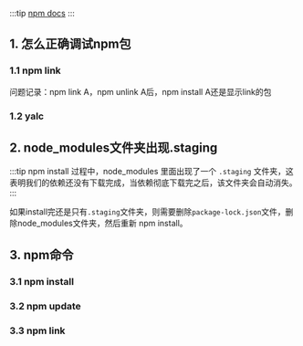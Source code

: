:::tip
[npm docs](https://docs.npmjs.com)
:::

## 1. 怎么正确调试npm包
### 1.1 npm link
问题记录：npm link A，npm unlink A后，npm install A还是显示link的包

### 1.2 yalc

## 2. node_modules文件夹出现.staging
:::tip
npm install 过程中，node_modules 里面出现了一个 `.staging` 文件夹，这表明我们的依赖还没有下载完成，当依赖彻底下载完之后，该文件夹会自动消失。
:::

如果install完还是只有`.staging`文件夹，则需要删除`package-lock.json`文件，删除node_modules文件夹，然后重新 npm install。

## 3. npm命令
### 3.1 npm install
### 3.2 npm update
### 3.3 npm link